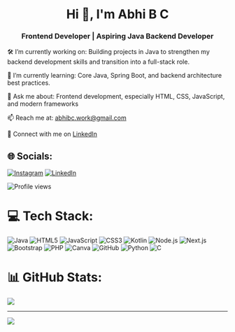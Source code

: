 <h1 align="center">Hi 👋, I'm Abhi B C </h1>
<h3 align="center">Frontend Developer | Aspiring Java Backend Developer</h3>




🛠️ I’m currently working on:
Building projects in Java to strengthen my backend development skills and transition into a full-stack role.

🌱 I’m currently learning:
Core Java, Spring Boot, and backend architecture best practices.

💬 Ask me about:
Frontend development, especially HTML, CSS, JavaScript, and modern frameworks

📫 Reach me at: [abhibc.work@gmail.com](mailto:abhibc.work@gmail.com)


🔗 Connect with me on [LinkedIn](https://www.linkedin.com/in/abhibc2005/)


## 🌐 Socials:
[![Instagram](https://img.shields.io/badge/Instagram-%23E4405F.svg?logo=Instagram&logoColor=white)](https://instagram.com/_its._.abhiii_) [![LinkedIn](https://img.shields.io/badge/LinkedIn-%230077B5.svg?logo=linkedin&logoColor=white)](https://linkedin.com/in/abhibc2005) 

<p align="lift">
  <img src="https://komarev.com/ghpvc/?username=codewithabhi101&label=Profile%20Views&color=0e75b6&style=flat" alt="Profile views" />
</p>

# 💻 Tech Stack:
![Java](https://img.shields.io/badge/java-%23ED8B00?style=flat-square&logo=openjdk&logoColor=white) 
![HTML5](https://img.shields.io/badge/html5-%23E34F26?style=flat-square&logo=html5&logoColor=white) 
![JavaScript](https://img.shields.io/badge/javascript-%23323330?style=flat-square&logo=javascript&logoColor=%23F7DF1E) 
![CSS3](https://img.shields.io/badge/css3-%231572B6?style=flat-square&logo=css3&logoColor=white) 
![Kotlin](https://img.shields.io/badge/kotlin-%237F52FF?style=flat-square&logo=kotlin&logoColor=white) 
![Node.js](https://img.shields.io/badge/node.js-6DA55F?style=flat-square&logo=node.js&logoColor=white) 
![Next.js](https://img.shields.io/badge/Next-black?style=flat-square&logo=next.js&logoColor=white) 
![Bootstrap](https://img.shields.io/badge/bootstrap-%238511FA?style=flat-square&logo=bootstrap&logoColor=white) 
![PHP](https://img.shields.io/badge/php-%23777BB4?style=flat-square&logo=php&logoColor=white) 
![Canva](https://img.shields.io/badge/Canva-%2300C4CC?style=flat-square&logo=Canva&logoColor=white) 
![GitHub](https://img.shields.io/badge/github-%23121011?style=flat-square&logo=github&logoColor=white) 
![Python](https://img.shields.io/badge/python-3670A0?style=flat-square&logo=python&logoColor=ffdd54) 
![C](https://img.shields.io/badge/c-%2300599C?style=flat-square&logo=c&logoColor=white)


# 📊 GitHub Stats:
![](https://github-readme-stats.vercel.app/api?username=codewithabhi101&theme=vue-dark&hide_border=true&include_all_commits=true&count_private=true)<br/>

---
[![](https://visitcount.itsvg.in/api?id=codewithabhi101&icon=0&color=0)](https://visitcount.itsvg.in)

<!-- Proudly created with GPRM ( https://gprm.itsvg.in ) -->
